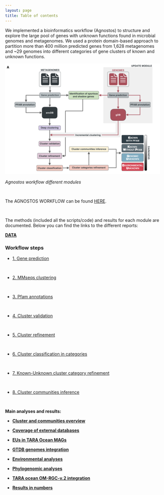 ```yaml
---
layout: page
title: Table of contents
---
```



We implemented a bioinformatics workflow (Agnostos) to structure and explore the large pool of genes with unknown functions found in microbial genomes and metagenomes. We used a protein domain-based approach to partition more than 400 million predicted genes from 1,628 metagenomes and ~29 genomes into different categories of gene clusters of known and unknown functions.

<img alt="workflow.png" src="img/workflow.png" width="750" height="" >

<a name="wrkfl"></a>_Agnostos workflow different modules_

<br>

The AGNOSTOS WORKFLOW can be found [HERE](https://github.com/functional-dark-side/agnostos-wf).

<br>

The methods (included all the scripts/code) and results for each module are documented. Below you can find the links to the different reports:

[**DATA**](1_Data)


<h3 class="section-heading  text-primary">Workflow steps</h3>


-   [1. Gene prediction](2_Gene_prediction)
<br>

-   [2. MMseqs clustering](3_MMseqs_clustering)
<br>

-   [3. Pfam annotations](4_Pfam_annotation)
<br>

-   [4. Cluster validation](5_Cluster_validation)
<br>

-   [5. Cluster refinement](6_Cluster_refinement)
<br>

-   [6. Cluster classification in categories](7_Cluster_classification)
<br>

-   [7. Known-Unknown cluster category refinement](8_Known-Unknown_refinement)
<br>

-   [8. Cluster communities inference](9_Cluster_communities)

<br>

**Main analyses and results:**

-   [**Cluster and communities overview**](16.1_Cluster_and_communities_overview)

-   [**Coverage of external databases**](10_Coverage_external_DBs)

-   [**EUs in TARA Ocean MAGs**](11_EUs_in_TARA_MAGs)

-   [**GTDB genomes integration**](12_GTDB_genome_integration)

-   [**Environmental analyses**](13_Environmental_analyses)

-   [**Phylogenomic analyses**](14_Phylogenomic_analyses)

-   [**TARA ocean OM-RGC-v.2 integration**](15_Tara_Ocean_OMRGCv2)

-   [**Results in numbers**](16_Cluster_DB_numbers)


<!---
 -   [**Workflow (usage)**](Workflow)
-->
